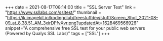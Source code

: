 +++
date = 2021-08-17T08:14:00
title = "SSL Server Test"
link = "https://www.ssllabs.com/ssltest/"
thumbnail = "https://ik.imagekit.io/kodingclub/freestuffdev/stuff/Screen_Shot_2021-08-09_at_8.38.51_AM_3xirDFfvXvr.png?updatedAt=1628469566926"
snippet="A comprehensive free SSL test for your public web servers (Powered by Qualys SSL Labs)"
tags = ["SSL"]
+++
